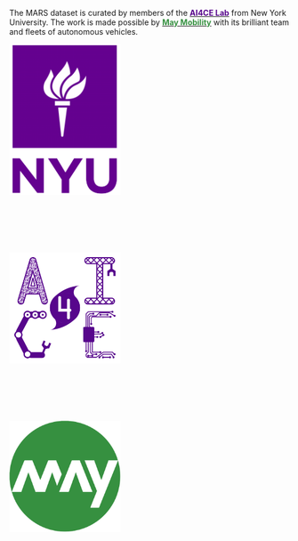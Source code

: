 The MARS dataset is curated by members of the [<span style="font-weight: bold; color:#57068c">AI4CE Lab</span>](https://ai4ce.github.io/) from New York University. 
The work is made possible by [<span style="font-weight: bold; color:#369040">May Mobility</span>](https://maymobility.com/) with its brilliant team and fleets of autonomous vehicles.

<p>
    <img src="../assets/img/nyu_logo_2.png" alt="drawing" style="width:200px; margin: 0 100px 100px 0;"/>
    <img src="../assets/img/ai4ce_logo.png" alt="drawing" style="width:200px; margin: 0 100px 100px 0;"/>
    <img src="../assets/img/may_logo.png" alt="drawing" style="width:200px; margin: 0 100px 100px 0;"/>
</p>
